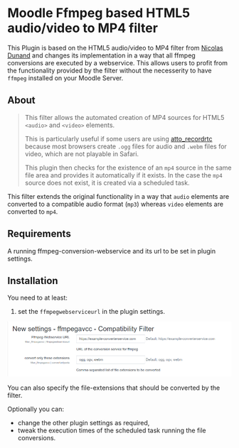 # Moodle Ffmpeg based HTML5 audio/video to MP4 filter

This Plugin is based on the HTML5 audio/video to MP4 filter from [Nicolas Dunand](https://github.com/ndunand/moodle-filter_html5avtomp4) and changes its implementation in a way that all ffmpeg conversions are executed by a webservice. This allows users to profit from the functionality provided by the filter without the necesserity to have  `ffmpeg` installed on your Moodle Server.

## About

> This filter allows the automated creation of MP4 sources for HTML5 `<audio>` and `<video>` elements.
>
>This is particularly useful if some users are using [atto_recordrtc](https://docs.moodle.org/37/en/RecordRTC) because most browsers create `.ogg` files for audio and `.webm` files for video, which are not playable in Safari.
>
>This plugin then checks for the existence of an `mp4` source in the same file area and provides it automatically if it exists. In the case the `mp4` source does not exist, it is created via a scheduled task.

This filter extends the original functionality in a way that `audio` elements are converted to a compatible audio format (`mp3`) whereas `video` elements are converted to `mp4`.

## Requirements

A running ffmpeg-conversion-webservice and its url to be set in plugin settings.

## Installation

You need to at least:

1. set the `ffmpegwebserviceurl` in the plugin settings.

![plugin configuration screen](../resources/plugin-configuration.png)

You can also specify the file-extensions that should be converted by the filter.

Optionally you can:

* change the other plugin settings as required,
* tweak the execution times of the scheduled task running the file conversions.

